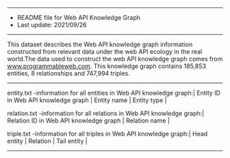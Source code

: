 ********************************************************************************************************************************************************
* README file for Web API Knowledge Graph 
* Last update: 2021/09/26
********************************************************************************************************************************************************

This dataset describes the Web API knowledge graph information constructed from relevant data under the web API ecology in the real world.The data used to construct the web API knowledge graph comes from www.programmableweb.com. This knowledge graph contains 185,853 entities, 8 relationships and 747,994 triples.

********************************************************************************************************************************************************

entity.txt     -information for all entities in Web API knowledge graph:| Entity ID in Web API knowledge graph | Entity name | Entity type |

relation.txt   -information for all relations in Web API knowledge graph:| Relation ID in Web API knowledge graph | Relation name |

triple.txt     -information for all triples in Web API knowledge graph:| Head entity | Relation | Tail entity |

********************************************************************************************************************************************************